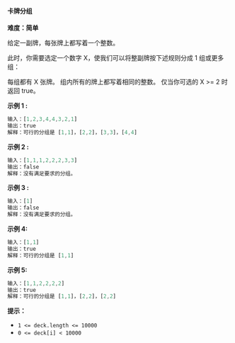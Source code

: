 #### 卡牌分组

**难度：简单**

给定一副牌，每张牌上都写着一个整数。

此时，你需要选定一个数字 X，使我们可以将整副牌按下述规则分成 1 组或更多组：

每组都有 X 张牌。
组内所有的牌上都写着相同的整数。
仅当你可选的 X >= 2 时返回 true。

**示例 1 :**

```js
输入：[1,2,3,4,4,3,2,1]
输出：true
解释：可行的分组是 [1,1]，[2,2]，[3,3]，[4,4]
```

**示例 2 :**

```js
输入：[1,1,1,2,2,2,3,3]
输出：false
解释：没有满足要求的分组。
```

**示例 3 :**

```js
输入：[1]
输出：false
解释：没有满足要求的分组。
```

**示例 4:**

```js
输入：[1,1]
输出：true
解释：可行的分组是 [1,1]
```

**示例 5:**

```js
输入：[1,1,2,2,2,2]
输出：true
解释：可行的分组是 [1,1]，[2,2]，[2,2]
```



**提示：**

- `1 <= deck.length <= 10000`
- `0 <= deck[i] < 10000`